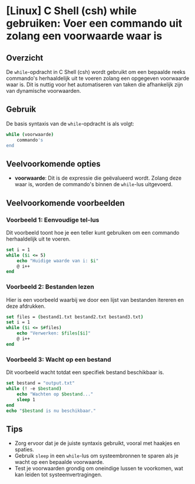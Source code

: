 # [Linux] C Shell (csh) while gebruiken: Voer een commando uit zolang een voorwaarde waar is

## Overzicht
De `while`-opdracht in C Shell (csh) wordt gebruikt om een bepaalde reeks commando's herhaaldelijk uit te voeren zolang een opgegeven voorwaarde waar is. Dit is nuttig voor het automatiseren van taken die afhankelijk zijn van dynamische voorwaarden.

## Gebruik
De basis syntaxis van de `while`-opdracht is als volgt:

```csh
while (voorwaarde)
    commando's
end
```

## Veelvoorkomende opties
- **voorwaarde**: Dit is de expressie die geëvalueerd wordt. Zolang deze waar is, worden de commando's binnen de `while`-lus uitgevoerd.
  
## Veelvoorkomende voorbeelden

### Voorbeeld 1: Eenvoudige tel-lus
Dit voorbeeld toont hoe je een teller kunt gebruiken om een commando herhaaldelijk uit te voeren.

```csh
set i = 1
while ($i <= 5)
    echo "Huidige waarde van i: $i"
    @ i++
end
```

### Voorbeeld 2: Bestanden lezen
Hier is een voorbeeld waarbij we door een lijst van bestanden itereren en deze afdrukken.

```csh
set files = (bestand1.txt bestand2.txt bestand3.txt)
set i = 1
while ($i <= $#files)
    echo "Verwerken: $files[$i]"
    @ i++
end
```

### Voorbeeld 3: Wacht op een bestand
Dit voorbeeld wacht totdat een specifiek bestand beschikbaar is.

```csh
set bestand = "output.txt"
while (! -e $bestand)
    echo "Wachten op $bestand..."
    sleep 1
end
echo "$bestand is nu beschikbaar."
```

## Tips
- Zorg ervoor dat je de juiste syntaxis gebruikt, vooral met haakjes en spaties.
- Gebruik `sleep` in een `while`-lus om systeembronnen te sparen als je wacht op een bepaalde voorwaarde.
- Test je voorwaarden grondig om oneindige lussen te voorkomen, wat kan leiden tot systeemvertragingen.